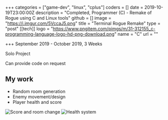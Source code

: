 +++
categories = ["game-dev", "linux", "cplus"]
coders = []
date = 2019-10-19T23:00:00Z
description = "Completed, Programmer (C) - Remake of Rogue using C and Linux tools"
github = []
image = "https://i.imgur.com/5VccaJ5.png"
title = "Terminal Rogue Remake"
type = "post"
[[tech]]
logo = "https://www.pngitem.com/pimgs/m/31-312155_c-programming-language-logo-hd-png-download.png"
name = "C"
url = ""

+++
September 2019 - October 2019, 3 Weeks

Solo Project

Can provide code on request

## My work
* Random room generation
* Enemy movement/design
* Player health and score

![Score and room change](/images/portfolio/rogue2.gif)
![Health system](/images/portfolio/rogue3.gif)

